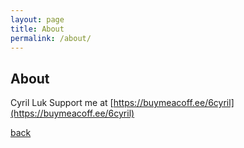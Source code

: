 ```yaml
---
layout: page
title: About
permalink: /about/
---
```


## About

Cyril Luk
Support me at [https://buymeacoff.ee/6cyril](https://buymeacoff.ee/6cyril)

[back](/)

